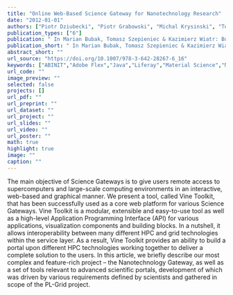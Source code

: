 ```yaml
---
title: "Online Web-Based Science Gateway for Nanotechnology Research"
date: "2012-01-01"
authors: ["Piotr Dziubecki", "Piotr Grabowski", "Michal Krysinski", "Tomasz Kuczynski", "Krzysztof Kurowski", "Tomasz Piontek", "Dawid Szejnfeld"]
publication_types: ["6"]
publication: " In Marian Bubak, Tomasz Szepieniec & Kazimierz Wiatr: Building a National Distributed E-Infrastructure–PL-Grid: Scientific and Technical Achievements. 6  205--216. Berlin, Heidelberg: Springer https://doi.org/10.1007/978-3-642-28267-6_16. ISBN: 978-3-642-28267-6"
publication_short: " In Marian Bubak, Tomasz Szepieniec & Kazimierz Wiatr: Building a National Distributed E-Infrastructure–PL-Grid: Scientific and Technical Achievements. 6  205--216. Berlin, Heidelberg: Springer https://doi.org/10.1007/978-3-642-28267-6_16. ISBN: 978-3-642-28267-6"
abstract_short: ""
url_source: "https://doi.org/10.1007/978-3-642-28267-6_16"
keywords: ["ABINIT","Adobe Flex","Java","Liferay","Material Science","Nanotechnology","Science Gateway","Vine Toolkit","Web2.0"]
url_code: ""
image_preview: ""
selected: false
projects: []
url_pdf: ""
url_preprint: ""
url_dataset: ""
url_project: ""
url_slides: ""
url_video: ""
url_poster: ""
math: true
highlight: true
image: ""
caption: ""
---
```

The main objective of Science Gateways is to give users remote access to supercomputers and large-scale computing environments in an interactive, web-based and graphical manner. We present a tool, called Vine Toolkit, that has been successfully used as a core web platform for various Science Gateways. Vine Toolkit is a modular, extensible and easy-to-use tool as well as a high-level Application Programming Interface (API) for various applications, visualization components and building blocks. In a nutshell, it allows interoperability between many different HPC and grid technologies within the service layer. As a result, Vine Toolkit provides an ability to build a portal upon different HPC technologies working together to deliver a complete solution to the users. In this article, we briefly describe our most complex and feature-rich project – the Nanotechnology Gateway, as well as a set of tools relevant to advanced scientific portals, development of which was driven by various requirements defined by scientists and gathered in scope of the PL-Grid project.
